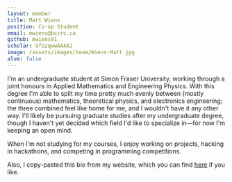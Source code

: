 ```yaml
---
layout: member
title: Matt Wiens
position: Co-op Student
email: mwiens@bccrc.ca
github: mwiens91
scholar: GfUzqwwAAAAJ
image: /assets/images/team/Wiens-Matt.jpg
alum: false
---
```


I'm an undergraduate student at Simon Fraser University, working through
a joint honours in Applied Mathematics and Engineering Physics. With
this degree I'm able to split my time pretty much evenly between (mostly
continuous) mathematics, theoretical physics, and electronics
engineering; the three combined feel like home for me, and I wouldn't
have it any other way. I'll likely be pursuing graduate studies after my
undergraduate degree, though I haven't yet decided which field I'd like
to specialize in—for now I'm keeping an open mind.

When I'm not studying for my courses, I enjoy working on projects,
hacking in hackathons, and competing in programming competitions.

Also, I copy-pasted this bio from my website, which you can find
[here](http://mattwiens.ca) if you like.
